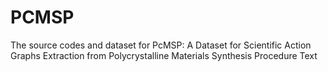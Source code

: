 # PCMSP
The source codes and dataset for PcMSP: A Dataset for Scientific Action Graphs Extraction from Polycrystalline Materials Synthesis Procedure Text
